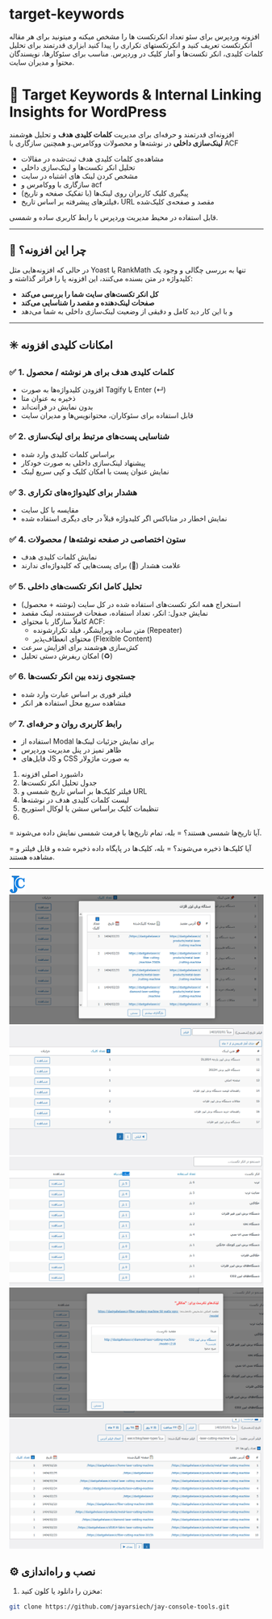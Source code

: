 # target-keywords
افزونه وردپرس برای سئو تعداد انکرتکست ها را مشخص میکنه و میتونید برای هر مقاله انکرتکست تعریف کنید و انکرتکستهای تکراری را پیدا کنید
ابزاری قدرتمند برای تحلیل کلمات کلیدی، انکر تکست‌ها و آمار کلیک در وردپرس. مناسب برای سئوکارها، نویسندگان محتوا و مدیران سایت.

# 🎯 Target Keywords & Internal Linking Insights for WordPress

افزونه‌ای قدرتمند و حرفه‌ای برای مدیریت **کلمات کلیدی هدف** و تحلیل هوشمند **لینک‌سازی داخلی** در نوشته‌ها و محصولات ووکامرس.و همچنین سازگاری با ACF
- مشاهده‌ی کلمات کلیدی هدف ثبت‌شده در مقالات
- تحلیل انکر تکست‌ها و لینک‌سازی داخلی
- مشخص کردن لینک های اشتباه در سایت
- سازگاری با ووکامرس و acf
- پیگیری کلیک کاربران روی لینک‌ها (با تفکیک صفحه و تاریخ)
- فیلترهای پیشرفته بر اساس تاریخ، URL مقصد و صفحه‌ی کلیک‌شده

قابل استفاده در محیط مدیریت وردپرس با رابط کاربری ساده و شمسی.

---

## 🚀 چرا این افزونه؟

در حالی که افزونه‌هایی مثل Yoast یا RankMath تنها به بررسی چگالی و وجود یک کلیدواژه در متن بسنده می‌کنند، این افزونه پا را فراتر گذاشته و:
- **کل انکر تکست‌های سایت شما را بررسی می‌کند**
- **صفحات لینک‌دهنده و مقصد را شناسایی می‌کند**
- و با این کار دید کامل و دقیقی از وضعیت لینک‌سازی داخلی به شما می‌دهد

---

## ✳️ امکانات کلیدی افزونه

### ✅ 1. کلمات کلیدی هدف برای هر نوشته / محصول
- افزودن کلیدواژه‌ها به صورت Tagify با Enter (↵)
- ذخیره به عنوان متا
- بدون نمایش در فرانت‌اند
- قابل استفاده برای سئوکاران، محتوانویس‌ها و مدیران سایت

### ✅ 2. شناسایی پست‌های مرتبط برای لینک‌سازی
- براساس کلمات کلیدی وارد شده
- پیشنهاد لینک‌سازی داخلی به صورت خودکار
- نمایش عنوان پست با امکان کلیک و کپی سریع لینک

### ✅ 3. هشدار برای کلیدواژه‌های تکراری
- مقایسه با کل سایت
- نمایش اخطار در متاباکس اگر کلیدواژه قبلاً در جای دیگری استفاده شده

### ✅ 4. ستون اختصاصی در صفحه نوشته‌ها / محصولات
- نمایش کلمات کلیدی هدف
- علامت هشدار (🔴) برای پست‌هایی که کلیدواژه‌ای ندارند

### ✅ 5. تحلیل کامل انکر تکست‌های داخلی
- استخراج همه انکر تکست‌های استفاده شده در کل سایت (نوشته + محصول)
- نمایش جدول: انکر، تعداد استفاده، صفحات فرستنده، لینک مقصد
- کاملاً سازگار با محتوای ACF:
  - متن ساده، ویرایشگر، فیلد تکرارشونده (Repeater)
  - محتوای انعطاف‌پذیر (Flexible Content)
- کش‌سازی هوشمند برای افزایش سرعت
- امکان ریفرش دستی تحلیل (♻️)

### ✅ 6. جستجوی زنده بین انکر تکست‌ها
- فیلتر فوری بر اساس عبارت وارد شده
- مشاهده سریع محل استفاده هر انکر

### ✅ 7. رابط کاربری روان و حرفه‌ای
- استفاده از Modal برای نمایش جزئیات لینک‌ها
- ظاهر تمیز در پنل مدیریت وردپرس
- فایل‌های JS و CSS به صورت ماژولار


1. داشبورد اصلی افزونه
2. جدول تحلیل انکر تکست‌ها
3. فیلتر کلیک‌ها بر اساس تاریخ شمسی و URL
4. لیست کلمات کلیدی هدف در نوشته‌ها
5. تنظیمات کلیک براساس سشن یا لوکال استوریج
6. 
= آیا تاریخ‌ها شمسی هستند؟ =
بله، تمام تاریخ‌ها با فرمت شمسی نمایش داده می‌شوند.

= آیا کلیک‌ها ذخیره می‌شوند؟ =
بله، کلیک‌ها در پایگاه داده ذخیره شده و قابل فیلتر و مشاهده هستند.

---
![alt text](./assets/jayconsoletools32.png)
![alt text](./Screenshots/1.jpg)
![alt text](./Screenshots/2.jpg)
![alt text](./Screenshots/3.jpg)
![alt text](./Screenshots/4.jpg)
![alt text](./Screenshots/5.jpg)

## ⚙️ نصب و راه‌اندازی

1. مخزن را دانلود یا کلون کنید:
```bash
git clone https://github.com/jayarsiech/jay-console-tools.git
